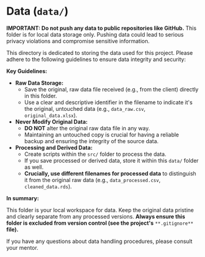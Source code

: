# Data (`data/`)

**IMPORTANT: Do not push any data to public repositories like GitHub.** This folder is for local data storage only. Pushing data could lead to serious privacy violations and compromise sensitive information.

This directory is dedicated to storing the data used for this project. Please adhere to the following guidelines to ensure data integrity and security:

**Key Guidelines:**

- **Raw Data Storage:**
  - Save the original, raw data file received (e.g., from the client) directly in this folder.
  - Use a clear and descriptive identifier in the filename to indicate it's the original, untouched data (e.g., `data_raw.csv`, `original_data.xlsx`).
- **Never Modify Original Data:**
  - **DO NOT** alter the original raw data file in any way.
  - Maintaining an untouched copy is crucial for having a reliable backup and ensuring the integrity of the source data.
- **Processing and Derived Data:**
  - Create scripts within the `src/` folder to process the data.
  - If you save processed or derived data, store it within this `data/` folder as well.
  - **Crucially, use different filenames for processed data** to distinguish it from the original raw data (e.g., `data_processed.csv`, `cleaned_data.rds`).

**In summary:**

This folder is your local workspace for data. Keep the original data pristine and clearly separate from any processed versions. **Always ensure this folder is excluded from version control (see the project's** `**.gitignore**` **file).**

If you have any questions about data handling procedures, please consult your mentor.
